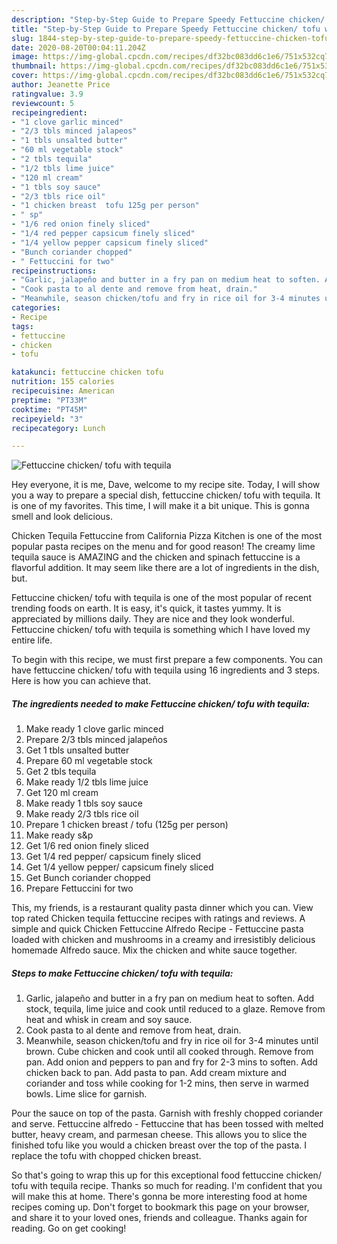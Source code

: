 ```yaml
---
description: "Step-by-Step Guide to Prepare Speedy Fettuccine chicken/ tofu with tequila"
title: "Step-by-Step Guide to Prepare Speedy Fettuccine chicken/ tofu with tequila"
slug: 1844-step-by-step-guide-to-prepare-speedy-fettuccine-chicken-tofu-with-tequila
date: 2020-08-20T00:04:11.204Z
image: https://img-global.cpcdn.com/recipes/df32bc083dd6c1e6/751x532cq70/fettuccine-chicken-tofu-with-tequila-recipe-main-photo.jpg
thumbnail: https://img-global.cpcdn.com/recipes/df32bc083dd6c1e6/751x532cq70/fettuccine-chicken-tofu-with-tequila-recipe-main-photo.jpg
cover: https://img-global.cpcdn.com/recipes/df32bc083dd6c1e6/751x532cq70/fettuccine-chicken-tofu-with-tequila-recipe-main-photo.jpg
author: Jeanette Price
ratingvalue: 3.9
reviewcount: 5
recipeingredient:
- "1 clove garlic minced"
- "2/3 tbls minced jalapeos"
- "1 tbls unsalted butter"
- "60 ml vegetable stock"
- "2 tbls tequila"
- "1/2 tbls lime juice"
- "120 ml cream"
- "1 tbls soy sauce"
- "2/3 tbls rice oil"
- "1 chicken breast  tofu 125g per person"
- " sp"
- "1/6 red onion finely sliced"
- "1/4 red pepper capsicum finely sliced"
- "1/4 yellow pepper capsicum finely sliced"
- "Bunch coriander chopped"
- " Fettuccini for two"
recipeinstructions:
- "Garlic, jalapeño and butter in a fry pan on medium heat to soften. Add stock, tequila, lime juice and cook until reduced to a glaze. Remove from heat and whisk in cream and soy sauce."
- "Cook pasta to al dente and remove from heat, drain."
- "Meanwhile, season chicken/tofu and fry in rice oil for 3-4 minutes until brown. Cube chicken and cook until all cooked through. Remove from pan. Add onion and peppers to pan and fry for 2-3 mins to soften. Add chicken back to pan. Add pasta to pan. Add cream mixture and coriander and toss while cooking for 1-2 mins, then serve in warmed bowls. Lime slice for garnish."
categories:
- Recipe
tags:
- fettuccine
- chicken
- tofu

katakunci: fettuccine chicken tofu 
nutrition: 155 calories
recipecuisine: American
preptime: "PT33M"
cooktime: "PT45M"
recipeyield: "3"
recipecategory: Lunch

---
```



![Fettuccine chicken/ tofu with tequila](https://img-global.cpcdn.com/recipes/df32bc083dd6c1e6/751x532cq70/fettuccine-chicken-tofu-with-tequila-recipe-main-photo.jpg)

Hey everyone, it is me, Dave, welcome to my recipe site. Today, I will show you a way to prepare a special dish, fettuccine chicken/ tofu with tequila. It is one of my favorites. This time, I will make it a bit unique. This is gonna smell and look delicious.

Chicken Tequila Fettuccine from California Pizza Kitchen is one of the most popular pasta recipes on the menu and for good reason! The creamy lime tequila sauce is AMAZING and the chicken and spinach fettuccine is a flavorful addition. It may seem like there are a lot of ingredients in the dish, but.

Fettuccine chicken/ tofu with tequila is one of the most popular of recent trending foods on earth. It is easy, it's quick, it tastes yummy. It is appreciated by millions daily. They are nice and they look wonderful. Fettuccine chicken/ tofu with tequila is something which I have loved my entire life.


To begin with this recipe, we must first prepare a few components. You can have fettuccine chicken/ tofu with tequila using 16 ingredients and 3 steps. Here is how you can achieve that.

<!--inarticleads1-->

##### The ingredients needed to make Fettuccine chicken/ tofu with tequila:

1. Make ready 1 clove garlic minced
1. Prepare 2/3 tbls minced jalapeños
1. Get 1 tbls unsalted butter
1. Prepare 60 ml vegetable stock
1. Get 2 tbls tequila
1. Make ready 1/2 tbls lime juice
1. Get 120 ml cream
1. Make ready 1 tbls soy sauce
1. Make ready 2/3 tbls rice oil
1. Prepare 1 chicken breast / tofu (125g per person)
1. Make ready  s&amp;p
1. Get 1/6 red onion finely sliced
1. Get 1/4 red pepper/ capsicum finely sliced
1. Get 1/4 yellow pepper/ capsicum finely sliced
1. Get Bunch coriander chopped
1. Prepare  Fettuccini for two


This, my friends, is a restaurant quality pasta dinner which you can. View top rated Chicken tequila fettuccine recipes with ratings and reviews. A simple and quick Chicken Fettuccine Alfredo Recipe - Fettuccine pasta loaded with chicken and mushrooms in a creamy and irresistibly delicious homemade Alfredo sauce. Mix the chicken and white sauce together. 

<!--inarticleads2-->

##### Steps to make Fettuccine chicken/ tofu with tequila:

1. Garlic, jalapeño and butter in a fry pan on medium heat to soften. Add stock, tequila, lime juice and cook until reduced to a glaze. Remove from heat and whisk in cream and soy sauce.
1. Cook pasta to al dente and remove from heat, drain.
1. Meanwhile, season chicken/tofu and fry in rice oil for 3-4 minutes until brown. Cube chicken and cook until all cooked through. Remove from pan. Add onion and peppers to pan and fry for 2-3 mins to soften. Add chicken back to pan. Add pasta to pan. Add cream mixture and coriander and toss while cooking for 1-2 mins, then serve in warmed bowls. Lime slice for garnish.


Pour the sauce on top of the pasta. Garnish with freshly chopped coriander and serve. Fettuccine alfredo - Fettuccine that has been tossed with melted butter, heavy cream, and parmesan cheese. This allows you to slice the finished tofu like you would a chicken breast over the top of the pasta. I replace the tofu with chopped chicken breast. 

So that's going to wrap this up for this exceptional food fettuccine chicken/ tofu with tequila recipe. Thanks so much for reading. I'm confident that you will make this at home. There's gonna be more interesting food at home recipes coming up. Don't forget to bookmark this page on your browser, and share it to your loved ones, friends and colleague. Thanks again for reading. Go on get cooking!
